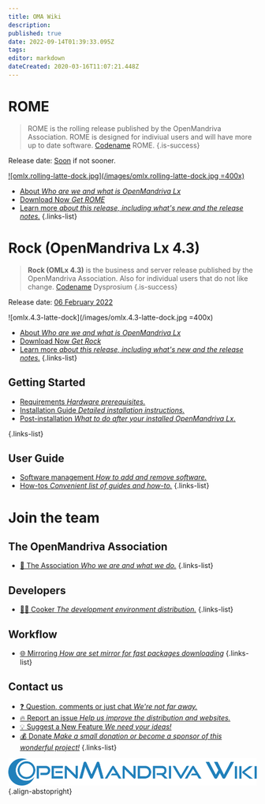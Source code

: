 ```yaml
---
title: OMA Wiki
description: 
published: true
date: 2022-09-14T01:39:33.095Z
tags: 
editor: markdown
dateCreated: 2020-03-16T11:07:21.448Z
---
```


# ROME

> ROME is the rolling release published by the OpenMandriva Association. ROME is designed for indiviual users and will have more up to date software. [Codename](/policies/codename) ROME.
{.is-success}

Release date:  [Soon](https://www.openmandriva.org/en/news/article/openmandriva-lx-rome-rolling-technical-preview) if not sooner.
 
[![omlx.rolling-latte-dock.jpg](/images/omlx.rolling-latte-dock.jpg =400x)](/images/omlx.rolling-latte-dock.jpg) 

- [About *Who are we and what is OpenMandriva Lx*](/distribution)
- [Download Now *Get ROME*](/distribution/releases/omlx43/download)
- [Learn more *about this release, including what's new and the release notes.*](/distribution/releases/omlxrolling) 
{.links-list}

# Rock (OpenMandriva Lx 4.3)

>  **Rock (OMLx 4.3)** is the business and server release published by the OpenMandriva Association. Also for individual users that do not like change. [Codename](/policies/codename) Dysprosium
{.is-success}

Release date:  [06 February 2022](https://www.openmandriva.org/en/news/article/openmandriva-lx-4-3-released)

![omlx.4.3-latte-dock](/images/omlx.4.3-latte-dock.jpg =400x)

- [About *Who are we and what is OpenMandriva Lx*](/distribution)
- [Download Now *Get Rock*](/distribution/releases/omlx43/download)
- [Learn more *about this release, including what's new and the release notes.*](/distribution/releases/omlx43) 
{.links-list}

## Getting Started

- [Requirements *Hardware prerequisites.*](/distribution/install/requirements/)
- [Installation Guide *Detailed installation instructions.*](/distribution/install/)
- [Post-installation *What to do after your installed OpenMandriva Lx.*](/distribution/install/post-install)

{.links-list}

## User Guide

- [Software management *How to add and remove software.*](/distribution/guides/software-management)
- [How-tos *Convenient list of guides and how-to.*](/distribution/guides/how-tos)
{.links-list}

# Join the team

## The OpenMandriva Association
- [:book: The Association *Who we are and what we do.*](/team/association)
{.links-list}

## Developers

- [:woman_cook: Cooker *The development environment distribution.*](/team/dev/cooker)
{.links-list}

## Workflow
- [:globe_with_meridians: Mirroring *How are set mirror for fast packages downloading*](/en/team/infra/mirroring)
{.links-list}

## Contact us
- [:question: Question, comments or just chat *We're not far away.*](/team/chat)
- [:fire: Report an issue *Help us improve the distribution and websites.*](/team/qa/report-bug)
- [:bulb: Suggest a New Feature *We need your ideas!*](/team/chat)
- [:moneybag: Donate *Make a small donation or become a sponsor of this wonderful project!*](https://www.openmandriva.org/en/Donate)
{.links-list}

![openmandriva-wiki.svg](/logo/openmandriva-wiki.svg){.align-abstopright}